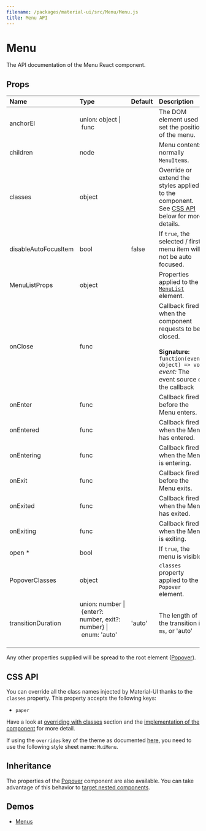 ```yaml
---
filename: /packages/material-ui/src/Menu/Menu.js
title: Menu API
---
```


<!--- This documentation is automatically generated, do not try to edit it. -->

# Menu

<p class="description">The API documentation of the Menu React component.</p>



## Props

| Name | Type | Default | Description |
|:-----|:-----|:--------|:------------|
| <span class="prop-name">anchorEl</span> | <span class="prop-type">union:&nbsp;object&nbsp;&#124;<br>&nbsp;func<br> |   | The DOM element used to set the position of the menu. |
| <span class="prop-name">children</span> | <span class="prop-type">node |   | Menu contents, normally `MenuItem`s. |
| <span class="prop-name">classes</span> | <span class="prop-type">object |   | Override or extend the styles applied to the component. See [CSS API](#css-api) below for more details. |
| <span class="prop-name">disableAutoFocusItem</span> | <span class="prop-type">bool | <span class="prop-default">false</span> | If `true`, the selected / first menu item will not be auto focused. |
| <span class="prop-name">MenuListProps</span> | <span class="prop-type">object |   | Properties applied to the [`MenuList`](/api/menu-list) element. |
| <span class="prop-name">onClose</span> | <span class="prop-type">func |   | Callback fired when the component requests to be closed.<br><br>**Signature:**<br>`function(event: object) => void`<br>*event:* The event source of the callback |
| <span class="prop-name">onEnter</span> | <span class="prop-type">func |   | Callback fired before the Menu enters. |
| <span class="prop-name">onEntered</span> | <span class="prop-type">func |   | Callback fired when the Menu has entered. |
| <span class="prop-name">onEntering</span> | <span class="prop-type">func |   | Callback fired when the Menu is entering. |
| <span class="prop-name">onExit</span> | <span class="prop-type">func |   | Callback fired before the Menu exits. |
| <span class="prop-name">onExited</span> | <span class="prop-type">func |   | Callback fired when the Menu has exited. |
| <span class="prop-name">onExiting</span> | <span class="prop-type">func |   | Callback fired when the Menu is exiting. |
| <span class="prop-name required">open *</span> | <span class="prop-type">bool |   | If `true`, the menu is visible. |
| <span class="prop-name">PopoverClasses</span> | <span class="prop-type">object |   | `classes` property applied to the `Popover` element. |
| <span class="prop-name">transitionDuration</span> | <span class="prop-type">union:&nbsp;number&nbsp;&#124;<br>&nbsp;{enter?: number, exit?: number}&nbsp;&#124;<br>&nbsp;enum:&nbsp;'auto'<br><br> | <span class="prop-default">'auto'</span> | The length of the transition in `ms`, or 'auto' |

Any other properties supplied will be spread to the root element ([Popover](/api/popover)).

## CSS API

You can override all the class names injected by Material-UI thanks to the `classes` property.
This property accepts the following keys:
- `paper`

Have a look at [overriding with classes](/customization/overrides#overriding-with-classes) section
and the [implementation of the component](https://github.com/mui-org/material-ui/tree/master/packages/material-ui/src/Menu/Menu.js)
for more detail.

If using the `overrides` key of the theme as documented
[here](/customization/themes#customizing-all-instances-of-a-component-type),
you need to use the following style sheet name: `MuiMenu`.

## Inheritance

The properties of the [Popover](/api/popover) component are also available.
You can take advantage of this behavior to [target nested components](/guides/api#spread).

## Demos

- [Menus](/demos/menus)

